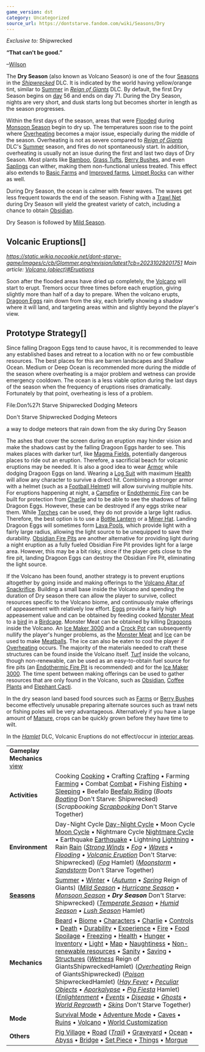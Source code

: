 ```yaml
---
game_version: dst
category: Uncategorized
source_url: https://dontstarve.fandom.com/wiki/Seasons/Dry
---
```


*Exclusive to:* Shipwrecked

**“**That can't be good.**”**

–[Wilson](/wiki/Wilson "Wilson")

The **Dry Season** (also known as Volcano Season) is one of the four [Seasons](/wiki/Season "Season") in the *[Shipwrecked](/wiki/Shipwrecked "Shipwrecked")* DLC. It is indicated by the world having yellow/orange tint, similar to [Summer](/wiki/Summer "Summer") in *[Reign of Giants](/wiki/Reign_of_Giants "Reign of Giants")* DLC. By default, the first Dry Season begins on [day](/wiki/Day "Day") 56 and ends on day 71. During the Dry Season, nights are very short, and dusk starts long but becomes shorter in length as the season progresses.

Within the first days of the season, areas that were [Flooded](/wiki/Flooding "Flooding") during [Monsoon Season](/wiki/Monsoon_Season "Monsoon Season") begin to dry up. The temperatures soon rise to the point where [Overheating](/wiki/Overheating "Overheating") becomes a major issue, especially during the middle of the season. Overheating is not as severe compared to *[Reign of Giants](/wiki/Reign_of_Giants "Reign of Giants")* DLC's [Summer](/wiki/Summer "Summer") season, and fires do not spontaneously start. In addition, overheating is usually not an issue during the first and last two days of Dry Season. Most plants like [Bamboo](/wiki/Bamboo "Bamboo"), [Grass Tufts](/wiki/Grass_Tuft "Grass Tuft"), [Berry Bushes](/wiki/Berry_Bush "Berry Bush"), and even [Saplings](/wiki/Sapling "Sapling") can wither, making them non-functional unless treated. This effect also extends to [Basic Farms](/wiki/Farm "Farm") and [Improved farms](/wiki/Farm "Farm"), [Limpet Rocks](/wiki/Limpet_Rock "Limpet Rock") can wither as well.

During Dry Season, the ocean is calmer with fewer waves. The waves get less frequent towards the end of the season. Fishing with a [Trawl Net](/wiki/Trawl_Net "Trawl Net") during Dry Season will yield the greatest variety of catch, including a chance to obtain [Obsidian](/wiki/Obsidian "Obsidian").

Dry Season is followed by [Mild Season](/wiki/Mild_Season "Mild Season").

## Volcanic Eruptions[]

*https://static.wikia.nocookie.net/dont-starve-game/images/c/cb/Glommer.png/revision/latest?cb=20231029201751 Main article: [Volcano (object)#Eruptions](/wiki/Volcano_(object)#Eruptions "Volcano (object)")*

Soon after the flooded areas have dried up completely, the [Volcano](/wiki/Volcano "Volcano") will start to erupt. Tremors occur three times before each eruption, giving slightly more than half of a day to prepare. When the volcano erupts, [Dragoon Eggs](/wiki/Dragoon_Egg "Dragoon Egg") rain down from the sky, each briefly showing a shadow where it will land, and targeting areas within and slightly beyond the player's view.

## Prototype Strategy[]

Since falling Dragoon Eggs tend to cause havoc, it is recommended to leave any established bases and retreat to a location with no or few combustible resources. The best places for this are barren landscapes and Shallow Ocean. Medium or Deep Ocean is recommended more during the middle of the season where overheating is a major problem and wetness can provide emergency cooldown. The ocean is a less viable option during the last days of the season when the frequency of eruptions rises dramatically. Fortunately by that point, overheating is less of a problem.

 File:Don%27t Starve Shipwrecked Dodging Meteors 

Don't Starve Shipwrecked Dodging Meteors

a way to dodge meteors that rain down from the sky during Dry Season

 

The ashes that cover the screen during an eruption may hinder vision and make the shadows cast by the falling Dragoon Eggs harder to see. This makes places with darker turf, like [Magma Fields](/wiki/Magma_Field "Magma Field"), potentially dangerous places to ride out an eruption. Therefore, a sacrificial beach for volcanic eruptions may be needed. It is also a good idea to wear [Armor](/wiki/Armor "Armor") while dodging Dragoon Eggs on land. Wearing a [Log Suit](/wiki/Log_Suit "Log Suit") with maximum [Health](/wiki/Health "Health") will allow any character to survive a direct hit. Combining a stronger armor with a helmet (such as a [Football Helmet](/wiki/Football_Helmet "Football Helmet")) will allow surviving multiple hits. For eruptions happening at night, a [Campfire](/wiki/Campfire "Campfire") or [Endothermic Fire](/wiki/Endothermic_Fire "Endothermic Fire") can be built for protection from [Charlie](/wiki/Charlie "Charlie") and to be able to see the shadows of falling Dragoon Eggs. However, these can be destroyed if any eggs strike near them. While [Torches](/wiki/Torch "Torch") can be used, they do not provide a large light radius. Therefore, the best option is to use a [Bottle Lantern](/wiki/Bottle_Lantern "Bottle Lantern") or a [Miner Hat](/wiki/Miner_Hat "Miner Hat"). Landing Dragoon Eggs will sometimes form [Lava Pools](/wiki/Lava_Pool "Lava Pool"), which provide light with a fairly large radius, allowing the light source to be unequipped to save their durability. [Obsidian Fire Pits](/wiki/Obsidian_Fire_Pit "Obsidian Fire Pit") are another alternative for providing light during a night eruption as a fully fueled Obsidian Fire Pit provides light for a large area. However, this may be a bit risky, since if the player gets close to the fire pit, landing Dragoon Eggs can destroy the Obsidian Fire Pit, eliminating the light source.

If the Volcano has been found, another strategy is to prevent eruptions altogether by going inside and making offerings to the [Volcano Altar of Snackrifice](/wiki/Volcano_Altar_of_Snackrifice "Volcano Altar of Snackrifice"). Building a small base inside the Volcano and spending the duration of Dry season there can allow the player to survive, collect resources specific to the Volcano biome, and continuously make offerings of appeasement with relatively low effort. [Eggs](/wiki/Eggs "Eggs") provide a fairly high appeasement value and can be obtained by feeding cooked [Monster Meat](/wiki/Monster_Meat "Monster Meat") to a [bird](/wiki/Birds "Birds") in a [Birdcage](/wiki/Birdcage "Birdcage"). Monster Meat can be obtained by killing [Dragoons](/wiki/Dragoon "Dragoon") inside the Volcano. An [Ice Maker 3000](/wiki/Ice_Maker_3000 "Ice Maker 3000") and a [Crock Pot](/wiki/Crock_Pot "Crock Pot") can subsequently nullify the player's hunger problems, as the [Monster Meat](/wiki/Monster_Meat "Monster Meat") and [Ice](/wiki/Ice "Ice") can be used to make [Meatballs](/wiki/Meatballs "Meatballs"). The ice can also be eaten to cool the player if [Overheating](/wiki/Overheating "Overheating") occurs. The majority of the materials needed to craft these structures can be found inside the Volcano itself. [Turf](/wiki/Turf "Turf") inside the volcano, though non-renewable, can be used as an easy-to-obtain fuel source for fire pits (an [Endothermic Fire Pit](/wiki/Endothermic_Fire_Pit "Endothermic Fire Pit") is recommended) and for the [Ice Maker 3000](/wiki/Ice_Maker_3000 "Ice Maker 3000"). The time spent between making offerings can be used to gather resources that are only found in the Volcano, such as [Obsidian](/wiki/Obsidian "Obsidian"), [Coffee Plants](/wiki/Coffee_Plant "Coffee Plant") and [Elephant Cacti](/wiki/Elephant_Cactus "Elephant Cactus").

In the dry season land based food sources such as [Farms](/wiki/Farming "Farming") or [Berry Bushes](/wiki/Berry_Bush "Berry Bush") become effectively unusable preparing alternate sources such as trawl nets or fishing poles will be very advantageous. Alternatively if you have a large amount of [Manure](/wiki/Manure "Manure"), crops can be quickly grown before they have time to wilt.

In the *[Hamlet](/wiki/Don%27t_Starve:_Hamlet "Don't Starve: Hamlet")* DLC, Volcanic Eruptions do not effect/occur in [interior areas](/wiki/Category:Interiors "Category:Interiors").

|  |  |
| --- | --- |
| **Gameplay Mechanics** [view](/wiki/Template:Gameplay "Template:Gameplay") | |
| **Activities** | Cooking [Cooking](/wiki/Cooking "Cooking") • Crafting [Crafting](/wiki/Crafting "Crafting") • Farming [Farming](/wiki/Farming "Farming") • Combat [Combat](/wiki/Combat "Combat") • Fishing [Fishing](/wiki/Fishing "Fishing") • [Sleeping](/wiki/Sleeping "Sleeping") • Beefalo [Beefalo Riding](/wiki/Beefalo "Beefalo")  (*Boats [Boating](/wiki/Boats "Boats")* Don't Starve: Shipwrecked) (*Scrapbooking [Scrapbooking](/wiki/Scrapbooking "Scrapbooking")* Don't Starve Together) |
| **Environment** | Day-Night Cycle [Day-Night Cycle](/wiki/Day-Night_Cycle "Day-Night Cycle") • Moon Cycle [Moon Cycle](/wiki/Moon_Cycle "Moon Cycle") • Nightmare Cycle [Nightmare Cycle](/wiki/Nightmare_Cycle "Nightmare Cycle") • Earthquake [Earthquake](/wiki/Earthquake "Earthquake") • Lightning [Lightning](/wiki/Lightning "Lightning") • Rain [Rain](/wiki/Rain "Rain")  (*[Strong Winds](/wiki/Strong_Winds "Strong Winds") • [Fog](/wiki/Fog "Fog") • [Waves](/wiki/Waves "Waves") • [Flooding](/wiki/Flooding "Flooding") • [Volcanic Eruption](/wiki/Volcano/Object#Eruptions "Volcano/Object")* Don't Starve: Shipwrecked) (*[Fog](/wiki/Fog#Hamlet "Fog")* Hamlet) (*[Moonstorm](/wiki/Moonstorm "Moonstorm") • [Sandstorm](/wiki/Sandstorm "Sandstorm")* Don't Starve Together) |
| **[Seasons](/wiki/Seasons "Seasons")** | [Summer](/wiki/Seasons/Summer "Seasons/Summer") • [Winter](/wiki/Seasons/Winter "Seasons/Winter") • (*[Autumn](/wiki/Seasons/Autumn "Seasons/Autumn")* • *[Spring](/wiki/Seasons/Spring "Seasons/Spring")* Reign of Giants)  (*[Mild Season](/wiki/Seasons/Mild "Seasons/Mild") • [Hurricane Season](/wiki/Seasons/Hurricane "Seasons/Hurricane") • [Monsoon Season](/wiki/Seasons/Monsoon "Seasons/Monsoon") • **Dry Season*** Don't Starve: Shipwrecked) (*[Temperate Season](/wiki/Seasons/Temperate "Seasons/Temperate") • [Humid Season](/wiki/Seasons/Humid "Seasons/Humid") • [Lush Season](/wiki/Seasons/Lush "Seasons/Lush")* Hamlet) |
| **Mechanics** | [Beard](/wiki/Beard "Beard") • [Biome](/wiki/Biome "Biome") • [Characters](/wiki/Characters "Characters") • [Charlie](/wiki/Charlie_(Night_Monster) "Charlie (Night Monster)") • [Controls](/wiki/Controls "Controls") • [Death](/wiki/Death "Death") • [Durability](/wiki/Durability "Durability") • [Experience](/wiki/Experience "Experience") • [Fire](/wiki/Fire "Fire") • [Food Spoilage](/wiki/Food#Food_Spoilage "Food") • [Freezing](/wiki/Freezing "Freezing") • [Health](/wiki/Health "Health") • [Hunger](/wiki/Hunger "Hunger") • [Inventory](/wiki/Inventory "Inventory") • [Light](/wiki/Light "Light") • [Map](/wiki/Map "Map") • [Naughtiness](/wiki/Krampus#Naughtiness "Krampus") • [Non-renewable resources](/wiki/Non-renewable_resources "Non-renewable resources") • [Sanity](/wiki/Sanity "Sanity") • [Saving](/wiki/Saving "Saving") • [Structures](/wiki/Structures "Structures")  (*[Wetness](/wiki/Wetness "Wetness")* Reign of GiantsShipwreckedHamlet) (*[Overheating](/wiki/Overheating "Overheating")* Reign of GiantsShipwrecked) (*[Poison](/wiki/Poison "Poison")* ShipwreckedHamlet) (*[Hay Fever](/wiki/Hay_Fever "Hay Fever") • [Peculiar Objects](/wiki/Peculiar_Objects "Peculiar Objects") • [Aporkalypse](/wiki/Aporkalypse "Aporkalypse") • [Pig Fiesta](/wiki/Pig_Fiesta "Pig Fiesta")* Hamlet) (*[Enlightenment](/wiki/Enlightenment "Enlightenment") • [Events](/wiki/Category:Events "Category:Events") • [Disease](/wiki/Disease "Disease") • [Ghosts](/wiki/Ghost_Characters "Ghost Characters") • [World Regrowth](/wiki/Regrowth "Regrowth") • [Skins](/wiki/Skins "Skins")* Don't Starve Together) |
| **Mode** | [Survival Mode](/wiki/Survival_Mode "Survival Mode") • [Adventure Mode](/wiki/Adventure_Mode "Adventure Mode") • [Caves](/wiki/Caves "Caves") • [Ruins](/wiki/Ruins "Ruins") • [Volcano](/wiki/Volcano "Volcano") • [World Customization](/wiki/World_Customization "World Customization") |
| **Others** | [Pig Village](/wiki/Pig_Village "Pig Village") • [Road](/wiki/Road "Road") (*[Trail](/wiki/Trail "Trail")*) • [Graveyard](/wiki/Graveyard "Graveyard") • [Ocean](/wiki/Ocean "Ocean") • [Abyss](/wiki/Abyss "Abyss") • [Bridge](/wiki/Bridge "Bridge") • [Set Piece](/wiki/Set_Piece "Set Piece") • [Things](/wiki/Things "Things") • [Morgue](/wiki/Morgue "Morgue") |